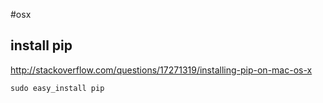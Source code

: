 #osx

## install pip

http://stackoverflow.com/questions/17271319/installing-pip-on-mac-os-x
```
sudo easy_install pip
```
